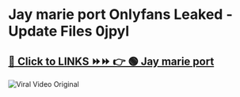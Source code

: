 
 # Jay marie port Onlyfans Leaked - Update Files 0jpyl

## <h2><a href="https://clipsfans.com/Jay_marie_port&ref=git">🔗 Click to LINKS ⏩⏩ 👉 🟢 Jay marie port </a></h2>

<a href="https://clipsfans.com/Jay_marie_port&ref=git" rel="nofollow" data-target="animated-image.originalLink"><img src="https://i.ibb.co.com/xMMVF88/686577567.gif" alt="Viral Video Original" style="max-width: 100%; display: inline-block;" data-target="animated-image.originalImage"></a>

